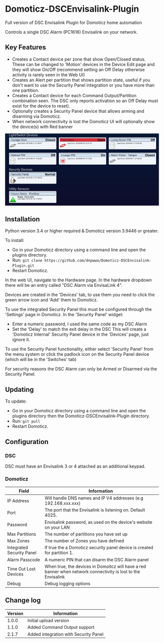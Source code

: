# Domoticz-DSCEnvisalink-Plugin
Full version of DSC Envisalink Plugin for Domoticz home automation

Controls a single DSC Alarm (PC1616) Envisalink on your network. 

## Key Features

* Creates a Contact device per zone that show Open/Closed status.  These can be changed to 'Motion' devices in the Device Edit page and they will show On/Off (recommend setting an Off Delay otherwise activity is rarely seen in the Web UI)
* Creates an Alert per partition that shows partition state, useful if you don't want to use the Security Panel integration or you have more than one partition.
* Creates a Contact device for each Command Output/Partition combination seen. The DSC only reports activation so an Off Delay must exist for the device to reset).
* Optionally creates a Security Panel device that allows arming and disarming via Domoticz.
* When network connectivity is lost the Domoticz UI will optionally show the device(s) with Red banner

![picture](DSCAlarm.jpg)

## Installation

Python version 3.4 or higher required & Domoticz version 3.9446 or greater.

To install:
* Go in your Domoticz directory using a command line and open the plugins directory.
* Run: ```git clone https://github.com/dnpwwo/Domoticz-DSCEnvisalink-Plugin.git```
* Restart Domoticz.

In the web UI, navigate to the Hardware page.  In the hardware dropdown there will be an entry called "DSC Alarm via EnvisaLink 4".

Devices are created in the 'Devices' tab, to use them you need to click the green arrow icon and 'Add' them to Domoticz.

To use the integrated Security Panel this must be configured through the 'Settings' page in Domoticz. In the 'Security Panel' widget:
* Enter a numeric password, I used the same code as my DSC Alarm
* Set the 'Delay' to match the exit delay in the DSC 
This will create a 'Domoticz Internal' Security Panel device in the 'Devices' page, just ignore it.

To use the Security Panel functionality, either select 'Security Panel' from the menu system or click the padlock icon on the Security Panel device (which will be in the 'Switches' tab)

For security reasons the DSC Alarm can only be Armed or Disarmed via the Security Panel.

## Updating

To update:
* Go in your Domoticz directory using a command line and open the plugins directory then the Domoticz-DSCEnvisalink-Plugin directory.
* Run: ```git pull```
* Restart Domoticz.

## Configuration

### DSC

DSC must have an Envisalink 3 or 4 attached as an additional keypad.

### Domoticz

| Field | Information|
| ----- | ---------- |
| IP Address | Will handle DNS names and IP V4 addresses (e.g 192.168.xxx.xxx) |
| Port | The port that the Envisalink is listening on. Default 4025. |
| Password | Envisalink password, as used on the device's website on your LAN |
| Max Partitions | The number of partitions you have set up |
| Max Zones | The number of Zones you have defined |
| Integrated Security Panel | If true the a Domoticz security panel device is created for partition 1. |
| Alarm Passcode | A numeric PIN that can disarm the DSC Alarm panel |
| Time Out Lost Devices | When true, the devices in Domoitcz will have a red banner when network connectivity is lost to the Envisalink |
| Debug | Debug logging options |

## Change log

| Version | Information|
| ----- | ---------- |
| 1.0.0 | Initial upload version |
| 1.1.0 | Added Command Output support |
| 2.1.7 | Added integration with Security Panel |
